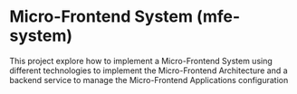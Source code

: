 # Micro-Frontend System (mfe-system)

This project explore how to implement a Micro-Frontend System using different technologies to implement the Micro-Frontend Architecture and a backend service to manage the Micro-Frontend Applications configuration
